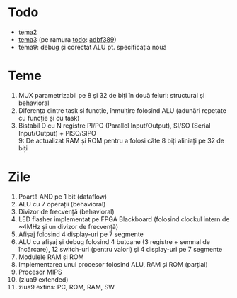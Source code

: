 # Todo
* [tema2](https://github.com/rarescolibaba/verilog/tree/main/tema2#todo)
* [tema3](https://github.com/rarescolibaba/verilog/tree/main/tema3) (pe ramura [todo](https://github.com/rarescolibaba/verilog/tree/todo): [adbf389](https://github.com/rarescolibaba/verilog/commit/adbf38966ae8cddc0b69f031d0fea2a9502a45aa))
* tema9: debug și corectat ALU pt. specificația nouă

# Teme  
1. MUX parametrizabil pe 8 și 32 de biți în două feluri: structural și behavioral
2. Diferența dintre task si funcție, înmulțire folosind ALU (adunări repetate cu funcție și cu task)
3. Bistabil D cu N registre PI/PO (Parallel Input/Output), SI/SO (Serial Input/Output) + PISO/SIPO  
9: De actualizat RAM și ROM pentru a folosi câte 8 biți aliniați pe 32 de biți

# Zile  
1. Poartă AND pe 1 bit (dataflow)
2. ALU cu 7 operații (behavioral)
3. Divizor de frecvență (behavioral)
4. LED flasher implementat pe FPGA Blackboard (folosind clockul intern de ~4MHz și un divizor de frecvență)
5. Afișaj folosind 4 display-uri pe 7 segmente
6. ALU cu afișaj și debug folosind 4 butoane (3 registre + semnal de încărcare), 12 switch-uri (pentru valori) și 4 display-uri pe 7 segmente
7. Modulele RAM și ROM
8. Implementarea unui procesor folosind ALU, RAM și ROM (parțial)
9. Procesor MIPS
10. (ziua9 extended)
11. ziua9 extins: PC, ROM, RAM, SW
